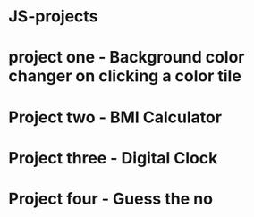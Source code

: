 # JS-projects
# project one - Background color changer on clicking a color tile
# Project two - BMI Calculator
# Project three - Digital Clock
# Project four - Guess the no